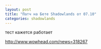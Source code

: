 ```yaml
---
layout: post
title: "Патч на Бете Shadowlands от 07.10"
categories: shadowlands 
---
```


тест
кажется работает

<http://www.wowhead.com/news=318267>
